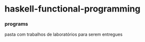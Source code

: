 # haskell-functional-programming

### programs
pasta com trabalhos de laboratórios para serem entregues
